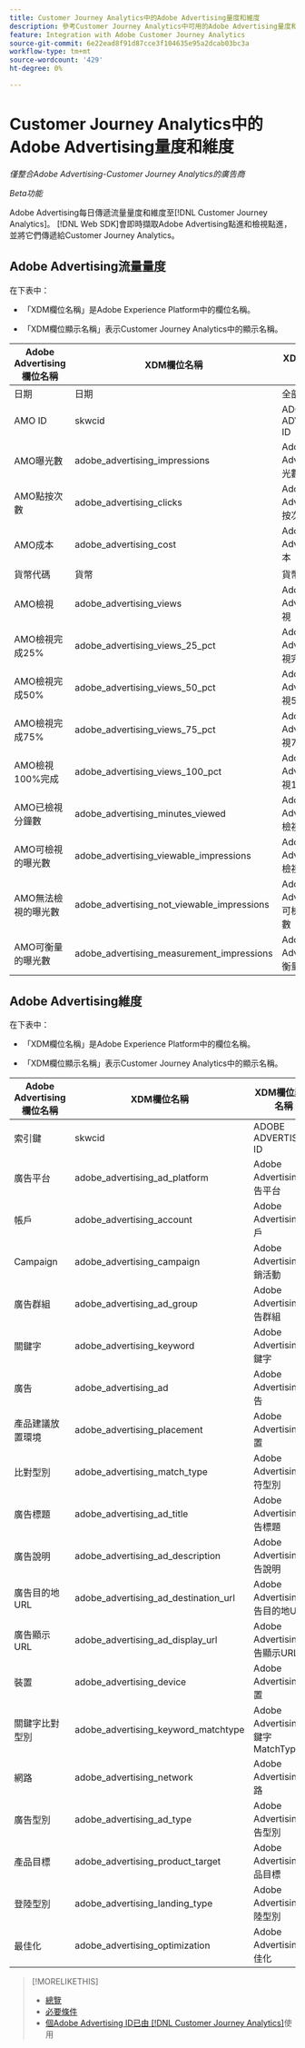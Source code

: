 ```yaml
---
title: Customer Journey Analytics中的Adobe Advertising量度和維度
description: 參考Customer Journey Analytics中可用的Adobe Advertising量度和維度。
feature: Integration with Adobe Customer Journey Analytics
source-git-commit: 6e22ead8f91d87cce3f104635e95a2dcab03bc3a
workflow-type: tm+mt
source-wordcount: '429'
ht-degree: 0%

---
```


# Customer Journey Analytics中的Adobe Advertising量度和維度

*僅整合Adobe Advertising-Customer Journey Analytics的廣告商*

*Beta功能*

Adobe Advertising每日傳遞流量量度和維度至[!DNL Customer Journey Analytics]。 [!DNL Web SDK]會即時擷取Adobe Advertising點進和檢視點進，並將它們傳遞給Customer Journey Analytics。

## Adobe Advertising流量量度

<!-- Verify column names -->

在下表中：

* 「XDM欄位名稱」是Adobe Experience Platform中的欄位名稱。

* 「XDM欄位顯示名稱」表示Customer Journey Analytics中的顯示名稱。

| Adobe Advertising欄位名稱 | XDM欄位名稱 | XDM欄位顯示名稱 | Source |
|------------------------------|----------------|------------------------|--------|
| 日期 | 日期 | 全部 | |
| AMO ID | skwcid | ADOBE ADVERTISING ID | 全部 |
| AMO曝光數 | adobe_advertising_impressions | Adobe Advertising曝光數 | 全部 |
| AMO點按次數 | adobe_advertising_clicks | Adobe Advertising點按次數 | 全部 |
| AMO成本 | adobe_advertising_cost | Adobe Advertising成本 | 全部 |
| 貨幣代碼 | 貨幣 | 貨幣 | 全部 |
| AMO檢視 | adobe_advertising_views | Adobe Advertising檢視 | Ad Cloud DSP |
| AMO檢視完成25% | adobe_advertising_views_25_pct | Adobe Advertising檢視完成25% | Ad Cloud DSP |
| AMO檢視完成50% | adobe_advertising_views_50_pct | Adobe Advertising檢視50%完成 | Ad Cloud DSP |
| AMO檢視完成75% | adobe_advertising_views_75_pct | Adobe Advertising檢視75%完成 | Ad Cloud DSP |
| AMO檢視100%完成 | adobe_advertising_views_100_pct | Adobe Advertising檢視100%完成 | Ad Cloud DSP |
| AMO已檢視分鐘數 | adobe_advertising_minutes_viewed | Adobe Advertising已檢視分鐘數 | Ad Cloud DSP |
| AMO可檢視的曝光數 | adobe_advertising_viewable_impressions | Adobe Advertising可檢視的曝光數 | Ad Cloud DSP |
| AMO無法檢視的曝光數 | adobe_advertising_not_viewable_impressions | Adobe Advertising不可檢視的曝光數 | Ad Cloud DSP |
| AMO可衡量的曝光數 | adobe_advertising_measurement_impressions | Adobe Advertising可衡量的曝光數 | Ad Cloud DSP |

<!--
| Adobe Advertising Landing Page Views | adobe_advertising_landing_page_views | Adobe Advertising Landing Page Views | Meta Only |
| Adobe Advertising App Events | adobe_advertising_app_events | Adobe Advertising App Events | Meta Only |
| Adobe Advertising Engagements | adobe_advertising_engagements | Adobe Advertising Engagements | Meta Only |
| Adobe Advertising Ad Platform Conversions | adobe_advertising_ad_platform_conversions | Adobe Advertising Ad Platform Conversions | Meta Only |
| Adobe Advertising App Installs | adobe_advertising_app_installs | Adobe Advertising App Installs | Meta Only |
| Adobe Advertising Ad Platform Conversion Value | adobe_advertising_ad_platform_conversion_value | Adobe Advertising Ad Platform Conversion Value | Meta Only |
| Adobe Advertising Ad Platform Leads | adobe_advertising_ad_platform_leads | Adobe Advertising Ad Platform Leads | Meta Only |
| Adobe Advertising Page Like | adobe_advertising_page_like | Adobe Advertising Page Like | Meta Only |
| Adobe Advertising Phone Calls | adobe_advertising_phone_calls | Adobe Advertising Phone Calls | Meta Only |
| Adobe Advertising Messages | adobe_advertising_messages | Adobe Advertising Messages | Meta Only |
-->

## Adobe Advertising維度

在下表中：

* 「XDM欄位名稱」是Adobe Experience Platform中的欄位名稱。

* 「XDM欄位顯示名稱」表示Customer Journey Analytics中的顯示名稱。

| Adobe Advertising欄位名稱 | XDM欄位名稱 | XDM欄位顯示名稱 | Source |
|------------------------------|----------------|------------------------|--------|
| 索引鍵 | skwcid | ADOBE ADVERTISING ID |
| 廣告平台 | adobe_advertising_ad_platform | Adobe Advertising廣告平台 |
| 帳戶 | adobe_advertising_account | Adobe Advertising帳戶 |
| Campaign | adobe_advertising_campaign | Adobe Advertising行銷活動 |
| 廣告群組 | adobe_advertising_ad_group | Adobe Advertising廣告群組 |
| 關鍵字 | adobe_advertising_keyword | Adobe Advertising關鍵字 |
| 廣告 | adobe_advertising_ad | Adobe Advertising廣告 |
| 產品建議放置環境 | adobe_advertising_placement | Adobe Advertising位置 |
| 比對型別 | adobe_advertising_match_type | Adobe Advertising相符型別 |
| 廣告標題 | adobe_advertising_ad_title | Adobe Advertising廣告標題 |
| 廣告說明 | adobe_advertising_ad_description | Adobe Advertising廣告說明 |
| 廣告目的地URL | adobe_advertising_ad_destination_url | Adobe Advertising廣告目的地URL |
| 廣告顯示URL | adobe_advertising_ad_display_url | Adobe Advertising廣告顯示URL |
| 裝置 | adobe_advertising_device | Adobe Advertising裝置 |
| 關鍵字比對型別 | adobe_advertising_keyword_matchtype | Adobe Advertising關鍵字MatchType |
| 網路 | adobe_advertising_network | Adobe Advertising網路 |
| 廣告型別 | adobe_advertising_ad_type | Adobe Advertising廣告型別 |
| 產品目標 | adobe_advertising_product_target | Adobe Advertising產品目標 |
| 登陸型別 | adobe_advertising_landing_type | Adobe Advertising登陸型別 |
| 最佳化 | adobe_advertising_optimization | Adobe Advertising最佳化 |

>[!MORELIKETHIS]
>
>* [總覽](overview.md)
>* [必要條件](prerequisites.md)
>* [個Adobe Advertising ID已由 [!DNL Customer Journey Analytics]](ids.md)使用
